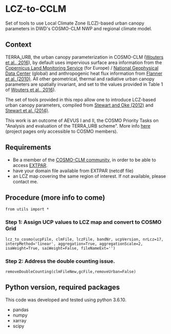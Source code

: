 # LCZ-to-CCLM

Set of tools to use Local Climate Zone (LCZ)-based urban canopy parameters in DWD's COSMO-CLM NWP and regional climate model.

## Context
TERRA_URB, the urban canopy parameterization in COSMO-CLM ([Wouters et al., 2016](https://gmd.copernicus.org/articles/9/3027/2016/)), by default uses impervious surface area information from the [Copernicus Land Monitoring Service](https://land.copernicus.eu/pan-european/high-resolution-layers/imperviousness) (for Europe) / [National Geophysical Data Center](https://databasin.org/datasets/016d2235a5ed43ad83ceeed6c408d149) (global) and anthropogenic heat flux information from [Flanner et al. (2010)](https://agupubs.onlinelibrary.wiley.com/doi/full/10.1029/2008gl036465). All other geometrical, thermal and radiative urban canopy parameters are spatially invariant, and set to the values provided in Table 1 of [Wouters et al., 2016](https://gmd.copernicus.org/articles/9/3027/2016/)).

The set of tools provided in this repo allow one to introduce LCZ-based urban canopy parameters, compiled from [Stewart and Oke (2012)](http://10.1175/BAMS-D-11-00019.1) and [Stewart et al. (2014)](http://10.1002/joc.3746).

This work is an outcome of AEVUS I and II, the COSMO Priority Tasks on "Analysis and evaluation of the TERRA_URB scheme". More info [here](http://www.cosmo-model.org/content/tasks/priorityTasks/default.htm) (project pages only accessible to COSMO members).


## Requirements
* Be a member of the [COSMO-CLM community](https://wiki.coast.hzg.de/clmcom/), in order to be able to access [EXTPAR](https://wiki.coast.hzg.de/clmcom/external-data-98599196.html).
* have your domain file available from EXTPAR (netcdf file)
* an LCZ map covering the same region of interest. If not available, please contact me.


## Procedure (more info to come)

`from utils import *`

### Step 1: Assign UCP values to LCZ map and convert to COSMO Grid
`lcz_to_cosmo(ucpFile, clmFile, lczFile, bandNr, ucpVersion, nrLcz=17,
              interpMethod='linear', aggregation=True, aggregationScale=2,
              isaWeight=True, saiWeight=False, fileNameExt='')`

### Step 2: Address the double counting issue.
`removeDoubleCounting(clmFileNew,gcFile,removeUrban=False)`



## Python version, required packages
This code was developed and tested using python 3.6.10.

* pandas
* numpy
* xarray
* scipy


